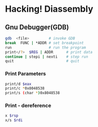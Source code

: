 # Hacking! Diassembly

## Gnu Debugger(GDB)

```sh
gdb  <file>         # invoke GDB
break  FUNC | *ADDR # set breakpoint
run                 # run the program
print</?>  $REG | ADDR      # print data
continue | stepi | nexti    # step run
quit                        # quit
```

### Print Parameters

```sh
print/d $eax
print/c *0x8048538
print/s (char *)0x8048538
```

### Print - dereference

```sh
x $rsp
x/s $rdi
```
